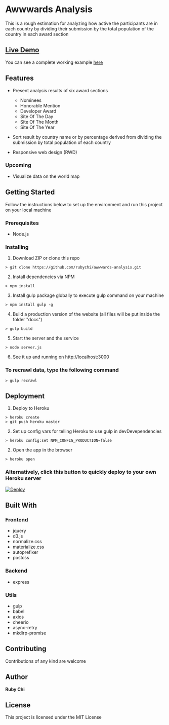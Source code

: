 # Awwwards Analysis

This is a rough estimation for analyzing how active the participants are in each country by dividing their submission by the total population of the country in each award section

## [Live Demo](https://awwwards-analysis.herokuapp.com/)

You can see a complete working example [here](https://awwwards-analysis.herokuapp.com/)

## Features

* Present analysis results of six award sections

  * Nominees
  * Honorable Mention
  * Developer Award
  * Site Of The Day
  * Site Of The Month
  * Site Of The Year

* Sort result by country name or by  percentage derived from dividing the submission by total population of each country

* Responsive web design (RWD)

### Upcoming

* Visualize data on the world map

## Getting Started

Follow the instructions below to set up the environment and run this project on your local machine

### Prerequisites

* Node.js

### Installing

1. Download ZIP or clone this repo
```
> git clone https://github.com/rubychi/awwwards-analysis.git
```

2. Install dependencies via NPM
```
> npm install
```

3. Install gulp package globally to execute gulp command on your machine
```
> npm install gulp -g
```

4. Build a production version of the website (all files will be put inside the folder "docs")
```
> gulp build
```

5. Start the server and the service
```
> node server.js
```

6. See it up and running on http://localhost:3000

### To recrawl data, type the following command<br>
```
> gulp recrawl
```

## Deployment

1. Deploy to Heroku
```
> heroku create
> git push heroku master
```

2. Set up config vars for telling Heroku to use gulp in devDevependencies
```
> heroku config:set NPM_CONFIG_PRODUCTION=false
```

2. Open the app in the browser
```
> heroku open
```

### Alternatively, click this button to quickly deploy to your own Heroku server<br>

[![Deploy](https://www.herokucdn.com/deploy/button.svg)](https://heroku.com/deploy?template=https://github.com/rubychi/awwwards-analysis)

## Built With
### Frontend

* jquery
* d3.js
* normalize.css
* materialize.css
* autoprefixer
* postcss

### Backend

* express

### Utils

* gulp
* babel
* axios
* cheerio
* async-retry
* mkdirp-promise

## Contributing

Contributions of any kind are welcome

## Author

**Ruby Chi**

## License

This project is licensed under the MIT License
